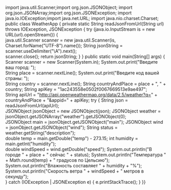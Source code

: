 import java.util.Scanner;import org.json.JSONObject;
import org.json.JSONArray;import org.json.JSONException;
import java.io.IOException;import java.net.URL;
import java.nio.charset.Charset;
public class WeatherApp {
private static String readJsonFromUrl(String url) throws IOException, JSONException {
   try (java.io.InputStream is = new URL(url).openStream()) {         
   java.util.Scanner scanner = new java.util.Scanner(is, Charset.forName("UTF-8").name());
   String jsonString = scanner.useDelimiter("\\A").next();          
   scanner.close();
   return jsonString;        }
  }
    public static void main(String[] args) {      
        Scanner scanner = new Scanner(System.in);
        System.out.print("Введите ваш город: ");      
        String place = scanner.nextLine();
        System.out.print("Введите код вашей страны: ");   
        String country = scanner.nextLine();
        String countryAndPlace = place + ", " + country;
        String apiKey = "1ac243558e0502f0067669513e9ae497";    
        String apiUrl = "http://api.openweathermap.org/data/2.5/weather?q=" + countryAndPlace + "&appid=" + apiKey;
        try {
            String json = readJsonFromUrl(apiUrl);       
            JSONObject jsonObject = new JSONObject(json);
            JSONObject weather = jsonObject.getJSONArray("weather").getJSONObject(0);      
            JSONObject main = jsonObject.getJSONObject("main");
            JSONObject wind = jsonObject.getJSONObject("wind");
            String status = weather.getString("description");         
            double temp = main.getDouble("temp") - 273.15;
            int humidity = main.getInt("humidity");     
            double windSpeed = wind.getDouble("speed");
            System.out.println("В городе " + place + " сейчас " + status);
            System.out.println("Температура " + Math.round(temp) + " градусов по Цельсию");    
            System.out.println("Влажность составляет " + humidity + "%");
            System.out.println("Скорость ветра " + windSpeed + " метров в секунду");      
            } catch (IOException | JSONException e) {
            e.printStackTrace();        }
    }}
